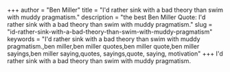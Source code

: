 +++
author = "Ben Miller"
title = "I'd rather sink with a bad theory than swim with muddy pragmatism."
description = "the best Ben Miller Quote: I'd rather sink with a bad theory than swim with muddy pragmatism."
slug = "id-rather-sink-with-a-bad-theory-than-swim-with-muddy-pragmatism"
keywords = "I'd rather sink with a bad theory than swim with muddy pragmatism.,ben miller,ben miller quotes,ben miller quote,ben miller sayings,ben miller saying,quotes, sayings,quote, saying, motivation"
+++
I'd rather sink with a bad theory than swim with muddy pragmatism.
